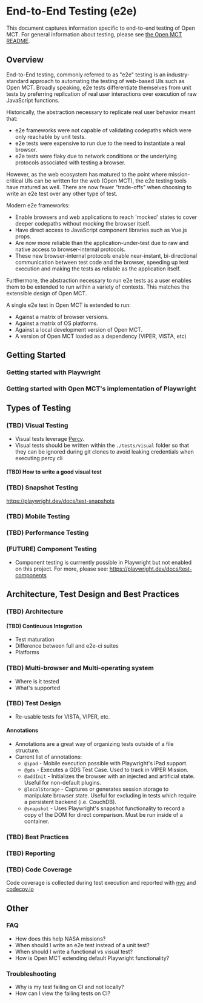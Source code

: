 # End-to-End Testing (e2e)

This document captures information specific to end-to-end testing of Open MCT. For general information about testing, please see [the Open MCT README](https://github.com/nasa/openmct/blob/master/README.md#tests).

## Overview

End-to-End testing, commonly referred to as "e2e" testing is an industry-standard approach to automating the testing of web-based UIs such as Open MCT. Broadly speaking, e2e tests differentiate themselves from unit tests by preferring replication of real user interactions over execution of raw JavaScript functions.

Historically, the abstraction necessary to replicate real user behavior meant that:

- e2e frameworks were not capable of validating codepaths which were only reachable by unit tests.
- e2e tests were expensive to run due to the need to instantiate a real browser.
- e2e tests were flaky due to network conditions or the underlying protocols associated with testing a browser.

However, as the web ecosystem has matured to the point where mission-critical UIs can be written for the web (Open MCT), the e2e testing tools have matured as well. There are now fewer "trade-offs" when choosing to write an e2e test over any other type of test.

Modern e2e frameworks:

- Enable browsers and web applications to reach 'mocked' states to cover deeper codepaths without mocking the browser itself.
- Have direct access to JavaScript component libraries such as Vue.js props.
- Are now more reliable than the application-under-test due to raw and native access to browser-internal protocols.
- These new browser-internal protocols enable near-instant, bi-directional communication between test code and the browser, speeding up test execution and making the tests as reliable as the application itself.

Furthermore, the abstraction necessary to run e2e tests as a user enables them to be extended to run within a variety of contexts. This matches the extensible design of Open MCT. 

A single e2e test in Open MCT is extended to run:

- Against a matrix of browser versions.
- Against a matrix of OS platforms.
- Against a local development version of Open MCT.
- A version of Open MCT loaded as a dependency (VIPER, VISTA, etc)

## Getting Started

### Getting started with Playwright

### Getting started with Open MCT's implementation of Playwright

## Types of Testing

### (TBD) Visual Testing

- Visual tests leverage [Percy](https://percy.io/).
- Visual tests should be written within the `./tests/visual` folder so that they can be ignored during git clones to avoid leaking credentials when executing percy cli

#### (TBD) How to write a good visual test

### (TBD) Snapshot Testing

<https://playwright.dev/docs/test-snapshots>

### (TBD) Mobile Testing

### (TBD) Performance Testing

### (FUTURE) Component Testing

- Component testing is currrently possible in Playwright but not enabled on this project. For more, please see: <https://playwright.dev/docs/test-components>

## Architecture, Test Design and Best Practices

### (TBD) Architecture

#### (TBD)  Continuous Integration

- Test maturation
- Difference between full and e2e-ci suites
- Platforms

### (TBD) Multi-browser and Multi-operating system

- Where is it tested
- What's supported

### (TBD) Test Design

- Re-usable tests for VISTA, VIPER, etc.

#### Annotations

- Annotations are a great way of organizing tests outside of a file structure.
- Current list of annotations:
  - `@ipad` - Mobile execution possible with Playwright's iPad support.
  - `@gds` - Executes a GDS Test Case. Used to track in VIPER Mission.
  - `@addInit` - Initializes the browser with an injected and artificial state. Useful for non-default plugins.
  - `@localStorage` - Captures or generates session storage to manipulate browser state. Useful for excluding in tests which require a persistent backend (i.e. CouchDB).
  - `@snapshot` - Uses Playwright's snapshot functionality to record a copy of the DOM for direct comparison. Must be run inside of a container.

### (TBD) Best Practices

### (TBD) Reporting

### (TBD) Code Coverage

Code coverage is collected during test execution and reported with [nyc](https://github.com/istanbuljs/nyc) and [codecov.io](https://about.codecov.io/)

## Other

### FAQ

- How does this help NASA missions?
- When should I write an e2e test instead of a unit test?
- When should I write a functional vs visual test?
- How is Open MCT extending default Playwright functionality?

### Troubleshooting

- Why is my test failing on CI and not locally?
- How can I view the failing tests on CI?
